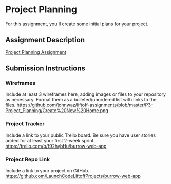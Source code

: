 # Project Planning
For this assignment, you'll create some initial plans for your project.

## Assignment Description
[Project Planning Assignment](https://education.launchcode.org/liftoff/modules/assignments/project-planning)

## Submission Instructions

### Wireframes

Include at least 3 wireframes here, adding images or files to your repository as necessary. Format them as a bulleted/unordered list with links to the files.
https://github.com/johnwaz/liftoff-assignments/blob/master/P3-Project_Planning/Create%20New%20Home.png
### Project Tracker

Include a link to your public Trello board. Be sure you have user stories added for at least your first 2-week sprint.
https://trello.com/b/f92hybHu/burrow-web-app
### Project Repo Link

Include a link to your project on GitHub.
https://github.com/LaunchCodeLiftoffProjects/burrow-web-app